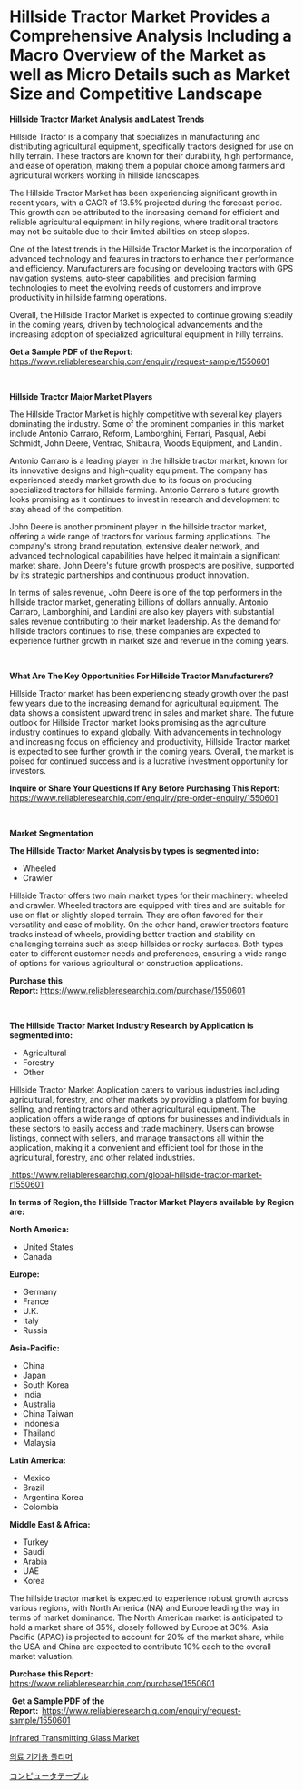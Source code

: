 <p><h1>Hillside Tractor Market Provides a Comprehensive Analysis Including a Macro Overview of the Market as well as Micro Details such as Market Size and Competitive Landscape</h1></p><p><strong>Hillside Tractor Market Analysis and Latest Trends</strong></p>
<p><p>Hillside Tractor is a company that specializes in manufacturing and distributing agricultural equipment, specifically tractors designed for use on hilly terrain. These tractors are known for their durability, high performance, and ease of operation, making them a popular choice among farmers and agricultural workers working in hillside landscapes.</p><p>The Hillside Tractor Market has been experiencing significant growth in recent years, with a CAGR of 13.5% projected during the forecast period. This growth can be attributed to the increasing demand for efficient and reliable agricultural equipment in hilly regions, where traditional tractors may not be suitable due to their limited abilities on steep slopes.</p><p>One of the latest trends in the Hillside Tractor Market is the incorporation of advanced technology and features in tractors to enhance their performance and efficiency. Manufacturers are focusing on developing tractors with GPS navigation systems, auto-steer capabilities, and precision farming technologies to meet the evolving needs of customers and improve productivity in hillside farming operations.</p><p>Overall, the Hillside Tractor Market is expected to continue growing steadily in the coming years, driven by technological advancements and the increasing adoption of specialized agricultural equipment in hilly terrains.</p></p>
<p><strong>Get a Sample PDF of the Report:&nbsp;</strong> <a href="https://www.reliableresearchiq.com/enquiry/request-sample/1550601">https://www.reliableresearchiq.com/enquiry/request-sample/1550601</a></p>
<p>&nbsp;</p>
<p><strong>Hillside Tractor Major Market Players</strong></p>
<p><p>The Hillside Tractor Market is highly competitive with several key players dominating the industry. Some of the prominent companies in this market include Antonio Carraro, Reform, Lamborghini, Ferrari, Pasqual, Aebi Schmidt, John Deere, Ventrac, Shibaura, Woods Equipment, and Landini. </p><p>Antonio Carraro is a leading player in the hillside tractor market, known for its innovative designs and high-quality equipment. The company has experienced steady market growth due to its focus on producing specialized tractors for hillside farming. Antonio Carraro's future growth looks promising as it continues to invest in research and development to stay ahead of the competition.</p><p>John Deere is another prominent player in the hillside tractor market, offering a wide range of tractors for various farming applications. The company's strong brand reputation, extensive dealer network, and advanced technological capabilities have helped it maintain a significant market share. John Deere's future growth prospects are positive, supported by its strategic partnerships and continuous product innovation.</p><p>In terms of sales revenue, John Deere is one of the top performers in the hillside tractor market, generating billions of dollars annually. Antonio Carraro, Lamborghini, and Landini are also key players with substantial sales revenue contributing to their market leadership. As the demand for hillside tractors continues to rise, these companies are expected to experience further growth in market size and revenue in the coming years.</p></p>
<p>&nbsp;</p>
<p><strong>What Are The Key Opportunities For Hillside Tractor Manufacturers?</strong></p>
<p><p>Hillside Tractor market has been experiencing steady growth over the past few years due to the increasing demand for agricultural equipment. The data shows a consistent upward trend in sales and market share. The future outlook for Hillside Tractor market looks promising as the agriculture industry continues to expand globally. With advancements in technology and increasing focus on efficiency and productivity, Hillside Tractor market is expected to see further growth in the coming years. Overall, the market is poised for continued success and is a lucrative investment opportunity for investors.</p></p>
<p><strong>Inquire or Share Your Questions If Any Before Purchasing This Report:</strong> <a href="https://www.reliableresearchiq.com/enquiry/pre-order-enquiry/1550601">https://www.reliableresearchiq.com/enquiry/pre-order-enquiry/1550601</a></p>
<p>&nbsp;</p>
<p><strong>Market Segmentation</strong></p>
<p><strong>The Hillside Tractor Market Analysis by types is segmented into:</strong></p>
<p><ul><li>Wheeled</li><li>Crawler</li></ul></p>
<p><p>Hillside Tractor offers two main market types for their machinery: wheeled and crawler. Wheeled tractors are equipped with tires and are suitable for use on flat or slightly sloped terrain. They are often favored for their versatility and ease of mobility. On the other hand, crawler tractors feature tracks instead of wheels, providing better traction and stability on challenging terrains such as steep hillsides or rocky surfaces. Both types cater to different customer needs and preferences, ensuring a wide range of options for various agricultural or construction applications.</p></p>
<p><strong>Purchase this Report:&nbsp;</strong><a href="https://www.reliableresearchiq.com/purchase/1550601">https://www.reliableresearchiq.com/purchase/1550601</a></p>
<p>&nbsp;</p>
<p><strong>The Hillside Tractor Market Industry Research by Application is segmented into:</strong></p>
<p><ul><li>Agricultural</li><li>Forestry</li><li>Other</li></ul></p>
<p><p>Hillside Tractor Market Application caters to various industries including agricultural, forestry, and other markets by providing a platform for buying, selling, and renting tractors and other agricultural equipment. The application offers a wide range of options for businesses and individuals in these sectors to easily access and trade machinery. Users can browse listings, connect with sellers, and manage transactions all within the application, making it a convenient and efficient tool for those in the agricultural, forestry, and other related industries.</p></p>
<p><a href="https://www.reliableresearchiq.com/global-hillside-tractor-market-r1550601">&nbsp;https://www.reliableresearchiq.com/global-hillside-tractor-market-r1550601</a></p>
<p><strong>In terms of Region, the Hillside Tractor Market Players available by Region are:</strong></p>
<p>
    <p> <strong> North America: </strong>
        <ul>
            <li>United States</li>
            <li>Canada</li>
        </ul>
        </p> 
    <p> <strong> Europe: </strong>
        <ul>
            <li>Germany</li>
            <li>France</li>
            <li>U.K.</li>
            <li>Italy</li>
            <li>Russia</li>
        </ul>
        </p> 
    <p> <strong> Asia-Pacific: </strong>
        <ul>
            <li>China</li>
            <li>Japan</li>
            <li>South Korea</li>
            <li>India</li>
            <li>Australia</li>
            <li>China Taiwan</li>
            <li>Indonesia</li>
            <li>Thailand</li>
            <li>Malaysia</li>
        </ul>
        </p> 
    <p> <strong> Latin America: </strong>
        <ul>
            <li>Mexico</li>
            <li>Brazil</li>
            <li>Argentina Korea</li>
            <li>Colombia</li>
        </ul>
        </p> 
    <p> <strong> Middle East & Africa: </strong>
        <ul>
            <li>Turkey</li>
            <li>Saudi</li>
            <li>Arabia</li>
            <li>UAE</li>
            <li>Korea</li>
        </ul>
    </p>
    </p>
<p><p>The hillside tractor market is expected to experience robust growth across various regions, with North America (NA) and Europe leading the way in terms of market dominance. The North American market is anticipated to hold a market share of 35%, closely followed by Europe at 30%. Asia Pacific (APAC) is projected to account for 20% of the market share, while the USA and China are expected to contribute 10% each to the overall market valuation.</p></p>
<p><strong>Purchase this Report: </strong><a href="https://www.reliableresearchiq.com/purchase/1550601">https://www.reliableresearchiq.com/purchase/1550601</a></p>
<p>&nbsp;<strong>Get a Sample PDF of the Report:&nbsp;&nbsp;</strong><a href="https://www.reliableresearchiq.com/enquiry/request-sample/1550601">https://www.reliableresearchiq.com/enquiry/request-sample/1550601</a></p>
<p><strong></strong></p>
<p><p><a href="https://github.com/MaryamSipes/Market-Research-Report-List-1/blob/main/infrared-transmitting-glass-market.md">Infrared Transmitting Glass Market</a></p><p><a href="https://github.com/vss5505pa7z1p/Market-Research-Report-List-3/blob/main/722279244643.md">의료 기기용 폴리머</a></p><p><a href="https://github.com/pepo3k/Market-Research-Report-List-3/blob/main/888073034438.md">コンピュータテーブル</a></p></p>